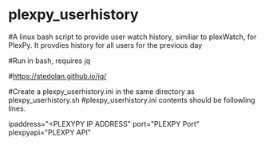 # plexpy_userhistory
#A linux bash script to provide user watch history, similiar to plexWatch, for PlexPy. It provdies history for all users for the previous day

#Run in bash, requires jq

#https://stedolan.github.io/jq/

#Create a plexpy_userhistory.ini in the same directory as plexpy_userhistory.sh
#plexpy_userhistory.ini contents should be followling lines.

ipaddress="<PLEXYPY IP ADDRESS"
port="PLEXPY Port"
plexpyapi="PLEXPY API"
